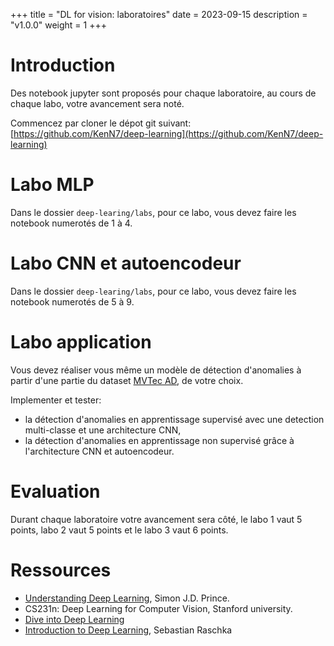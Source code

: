 +++
title = "DL for vision: laboratoires"
date = 2023-09-15
description = "v1.0.0"
weight = 1
+++

<h1 class="no-count">Introduction</h1>

Des notebook jupyter sont proposés pour chaque laboratoire, au cours de chaque
labo, votre avancement sera noté.

Commencez par cloner le dépot git suivant: [https://github.com/KenN7/deep-learning](https://github.com/KenN7/deep-learning)

# Labo MLP

Dans le dossier `deep-learing/labs`, pour ce labo, vous devez faire les notebook
numerotés de 1 à 4.
 
# Labo CNN et autoencodeur

Dans le dossier `deep-learing/labs`, pour ce labo, vous devez faire les notebook
numerotés de 5 à 9.

# Labo application

Vous devez réaliser vous même un modèle de détection d'anomalies à partir d'une
partie du dataset [MVTec AD](https://www.mvtec.com/company/research/datasets/mvtec-ad/downloads), de votre choix.

Implementer et tester:

- la détection d'anomalies en apprentissage supervisé avec une detection multi-classe et une architecture CNN,
- la détection d'anomalies en apprentissage non supervisé grâce à l'architecture CNN et autoencodeur.

# Evaluation

Durant chaque laboratoire votre avancement sera côté, le labo 1 vaut 5 points, labo 2 vaut 5 points et le labo 3 vaut 6 points. 

# Ressources

- [Understanding Deep Learning](https://udlbook.github.io/udlbook/), Simon J.D. Prince.
 - CS231n: Deep Learning for Computer Vision, Stanford university.
- [Dive into Deep Learning](https://d2l.ai/)
- [Introduction to Deep Learning](https://sebastianraschka.com/blog/2021/dl-course.html), Sebastian Raschka 
